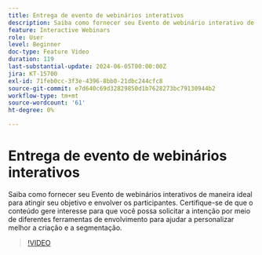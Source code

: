 ```yaml
---
title: Entrega de evento de webinários interativos
description: Saiba como fornecer seu Evento de webinário interativo de maneira ideal.
feature: Interactive Webinars
role: User
level: Beginner
doc-type: Feature Video
duration: 119
last-substantial-update: 2024-06-05T00:00:00Z
jira: KT-15700
exl-id: 71feb0cc-3f3e-4396-8bb0-21dbc244cfc8
source-git-commit: e7d640c69d32829850d1b7628273bc79130944b2
workflow-type: tm+mt
source-wordcount: '61'
ht-degree: 0%

---
```


# Entrega de evento de webinários interativos

Saiba como fornecer seu Evento de webinários interativos de maneira ideal para atingir seu objetivo e envolver os participantes. Certifique-se de que o conteúdo gere interesse para que você possa solicitar a intenção por meio de diferentes ferramentas de envolvimento para ajudar a personalizar melhor a criação e a segmentação.

>[!VIDEO](https://video.tv.adobe.com/v/3440042/?learn=on&captions=por_br)
